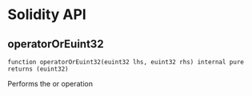 # Solidity API

## operatorOrEuint32

```solidity
function operatorOrEuint32(euint32 lhs, euint32 rhs) internal pure returns (euint32)
```

Performs the or operation

